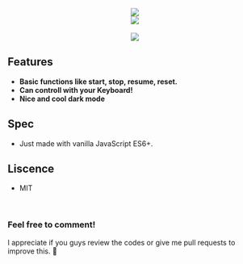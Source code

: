 <p align="center">
<img src="https://user-images.githubusercontent.com/46087960/103331831-05141f80-4aab-11eb-9264-6bee2f7da3ee.png">
<br>
<img src="https://user-images.githubusercontent.com/46087960/103331584-0264fa80-4aaa-11eb-8ddf-9d131a0dcc3d.png">
<br><br>
<img src="https://hits.seeyoufarm.com/api/count/incr/badge.svg?url=https%3A%2F%2Fgithub.com%2FO-Kreator%2FWeb-timer&count_bg=%2379C83D&title_bg=%23555555&icon=&icon_color=%23E7E7E7&title=hits&edge_flat=false">
</p>

## Features
- **Basic functions like start, stop, resume, reset.**
- **Can controll with your Keyboard!**
- **Nice and cool dark mode**

## Spec
- Just made with vanilla JavaScript ES6+.

## Liscence
- MIT

<br>

### Feel free to comment!
I appreciate if you guys review the codes or give me pull requests to improve this. 🙏
